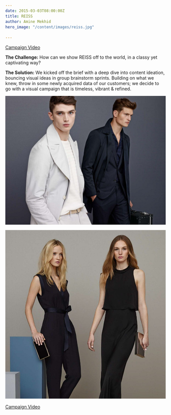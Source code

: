 ```yaml
---
date: 2015-03-03T08:00:00Z
title: REISS
author: Amine Mekhid
hero_image: "/content/images/reiss.jpg"

---
```

[Campaign Video](https://www.youtube.com/watch?v=0Ggn3tQliFE)

**The Challenge:** How can we show REISS off to the world, in a classy yet captivating way?

**The Solution:** We kicked off the brief with a deep dive into content ideation, bouncing visual ideas in group brainstorm sprints. Building on what we knew, throw in some newly acquired data of our customers; we decide to go with a visual campaign that is timeless, vibrant & refined.

![](/content/images/reiss_men.jpg)

![](/content/images/reiss_women.jpg)

[Campaign Video](https://www.youtube.com/watch?v=0Ggn3tQliFE)